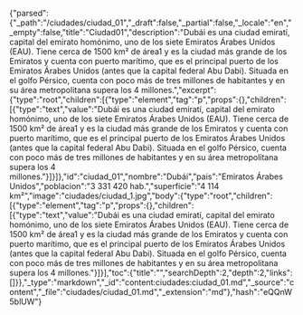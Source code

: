{"parsed":{"_path":"/ciudades/ciudad_01","_draft":false,"_partial":false,"_locale":"en","_empty":false,"title":"Ciudad01","description":"Dubái es una ciudad emiratí, capital del emirato homónimo, uno de los siete Emiratos Árabes Unidos (EAU). Tiene cerca de 1500 km² de área1​ y es la ciudad más grande de los Emiratos y cuenta con puerto marítimo, que es el principal puerto de los Emiratos Árabes Unidos (antes que la capital federal Abu Dabi). Situada en el golfo Pérsico, cuenta con poco más de tres millones de habitantes y en su área metropolitana supera los 4 millones.","excerpt":{"type":"root","children":[{"type":"element","tag":"p","props":{},"children":[{"type":"text","value":"Dubái es una ciudad emiratí, capital del emirato homónimo, uno de los siete Emiratos Árabes Unidos (EAU). Tiene cerca de 1500 km² de área1​ y es la ciudad más grande de los Emiratos y cuenta con puerto marítimo, que es el principal puerto de los Emiratos Árabes Unidos (antes que la capital federal Abu Dabi). Situada en el golfo Pérsico, cuenta con poco más de tres millones de habitantes y en su área metropolitana supera los 4 millones."}]}]},"id":"ciudad_01","nombre":"Dubái","pais":"Emiratos Árabes Unidos","poblacion":"3 331 420 hab.","superficie":"4 114 km²","image":"ciudades/ciudad_1.jpg","body":{"type":"root","children":[{"type":"element","tag":"p","props":{},"children":[{"type":"text","value":"Dubái es una ciudad emiratí, capital del emirato homónimo, uno de los siete Emiratos Árabes Unidos (EAU). Tiene cerca de 1500 km² de área1​ y es la ciudad más grande de los Emiratos y cuenta con puerto marítimo, que es el principal puerto de los Emiratos Árabes Unidos (antes que la capital federal Abu Dabi). Situada en el golfo Pérsico, cuenta con poco más de tres millones de habitantes y en su área metropolitana supera los 4 millones."}]}],"toc":{"title":"","searchDepth":2,"depth":2,"links":[]}},"_type":"markdown","_id":"content:ciudades:ciudad_01.md","_source":"content","_file":"ciudades/ciudad_01.md","_extension":"md"},"hash":"eQQnW5blUW"}